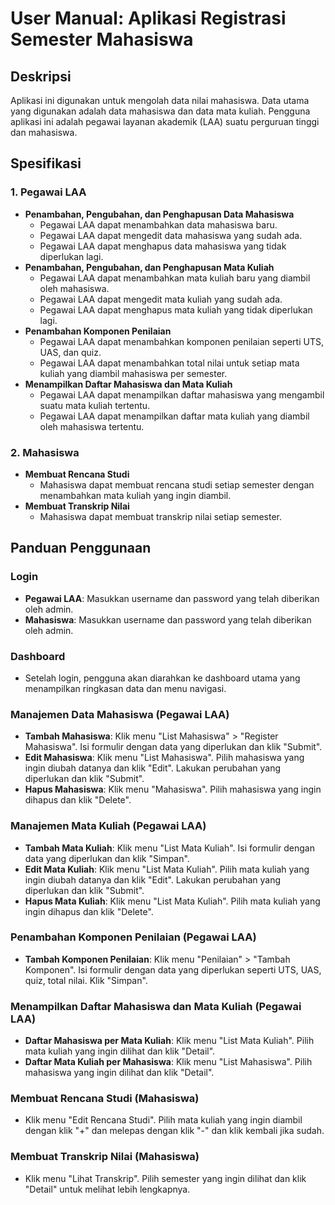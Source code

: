 # User Manual: Aplikasi Registrasi Semester Mahasiswa

## Deskripsi
Aplikasi ini digunakan untuk mengolah data nilai mahasiswa. Data utama yang digunakan adalah data mahasiswa dan data mata kuliah. Pengguna aplikasi ini adalah pegawai layanan akademik (LAA) suatu perguruan tinggi dan mahasiswa.

## Spesifikasi
### 1. Pegawai LAA
- **Penambahan, Pengubahan, dan Penghapusan Data Mahasiswa**
  - Pegawai LAA dapat menambahkan data mahasiswa baru.
  - Pegawai LAA dapat mengedit data mahasiswa yang sudah ada.
  - Pegawai LAA dapat menghapus data mahasiswa yang tidak diperlukan lagi.
- **Penambahan, Pengubahan, dan Penghapusan Mata Kuliah**
  - Pegawai LAA dapat menambahkan mata kuliah baru yang diambil oleh mahasiswa.
  - Pegawai LAA dapat mengedit mata kuliah yang sudah ada.
  - Pegawai LAA dapat menghapus mata kuliah yang tidak diperlukan lagi.
- **Penambahan Komponen Penilaian**
  - Pegawai LAA dapat menambahkan komponen penilaian seperti UTS, UAS, dan quiz.
  - Pegawai LAA dapat menambahkan total nilai untuk setiap mata kuliah yang diambil mahasiswa per semester.
- **Menampilkan Daftar Mahasiswa dan Mata Kuliah**
  - Pegawai LAA dapat menampilkan daftar mahasiswa yang mengambil suatu mata kuliah tertentu.
  - Pegawai LAA dapat menampilkan daftar mata kuliah yang diambil oleh mahasiswa tertentu.

### 2. Mahasiswa
- **Membuat Rencana Studi**
  - Mahasiswa dapat membuat rencana studi setiap semester dengan menambahkan mata kuliah yang ingin diambil.
- **Membuat Transkrip Nilai**
  - Mahasiswa dapat membuat transkrip nilai setiap semester.

## Panduan Penggunaan
### Login
- **Pegawai LAA**: Masukkan username dan password yang telah diberikan oleh admin.
- **Mahasiswa**: Masukkan username dan password yang telah diberikan oleh admin.

### Dashboard
- Setelah login, pengguna akan diarahkan ke dashboard utama yang menampilkan ringkasan data dan menu navigasi.

### Manajemen Data Mahasiswa (Pegawai LAA)
- **Tambah Mahasiswa**: Klik menu "List Mahasiswa" > "Register Mahasiswa". Isi formulir dengan data yang diperlukan dan klik "Submit".
- **Edit Mahasiswa**: Klik menu "List Mahasiswa". Pilih mahasiswa yang ingin diubah datanya dan klik "Edit". Lakukan perubahan yang diperlukan dan klik "Submit".
- **Hapus Mahasiswa**: Klik menu "Mahasiswa". Pilih mahasiswa yang ingin dihapus dan klik "Delete".

### Manajemen Mata Kuliah (Pegawai LAA)
- **Tambah Mata Kuliah**: Klik menu "List Mata Kuliah". Isi formulir dengan data yang diperlukan dan klik "Simpan".
- **Edit Mata Kuliah**: Klik menu "List Mata Kuliah". Pilih mata kuliah yang ingin diubah datanya dan klik "Edit". Lakukan perubahan yang diperlukan dan klik "Submit".
- **Hapus Mata Kuliah**: Klik menu "List Mata Kuliah". Pilih mata kuliah yang ingin dihapus dan klik "Delete".

### Penambahan Komponen Penilaian (Pegawai LAA)
- **Tambah Komponen Penilaian**: Klik menu "Penilaian" > "Tambah Komponen". Isi formulir dengan data yang diperlukan seperti UTS, UAS, quiz, total nilai. Klik "Simpan".

### Menampilkan Daftar Mahasiswa dan Mata Kuliah (Pegawai LAA)
- **Daftar Mahasiswa per Mata Kuliah**: Klik menu "List Mata Kuliah". Pilih mata kuliah yang ingin dilihat dan klik "Detail".
- **Daftar Mata Kuliah per Mahasiswa**: Klik menu "List Mahasiswa". Pilih mahasiswa yang ingin dilihat dan klik "Detail".

### Membuat Rencana Studi (Mahasiswa)
- Klik menu "Edit Rencana Studi". Pilih mata kuliah yang ingin diambil dengan klik "+" dan melepas dengan klik "-" dan klik kembali jika sudah.

### Membuat Transkrip Nilai (Mahasiswa)
- Klik menu "Lihat Transkrip". Pilih semester yang ingin dilihat dan klik "Detail" untuk melihat lebih lengkapnya.

